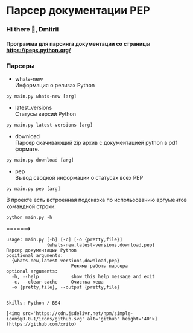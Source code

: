 # Парсер документации PEP
### Hi there 👋, Dmitrii

#### Программа для парсинга документации со страницы https://peps.python.org/

### Парсеры
- whats-new   
Информация о релизах Python
```
py main.py whats-new [arg]
```
- latest_versions   
Статусы версий Python
```
py main.py latest-versions [arg]
```
- download   
Парсер скачивающий zip архив с документацией python в pdf формате.
```
py main.py download [arg]
```
- pep   
Вывод сводной информации о статусах всех PEP
```
py main.py pep [arg]
```
В проекте есть встроенная подсказка по использованию аргументов командной строки:
```
python main.py -h
```
=======>
```
usage: main.py [-h] [-c] [-o {pretty,file}]
               {whats-new,latest-versions,download,pep}
Парсер документации Python
positional arguments:
  {whats-new,latest-versions,download,pep}
                        Режимы работы парсера
optional arguments:
  -h, --help            show this help message and exit
  -c, --clear-cache     Очистка кеша
  -o {pretty,file}, --output {pretty,file}
     

Skills: Python / BS4

[<img src='https://cdn.jsdelivr.net/npm/simple-icons@3.0.1/icons/github.svg' alt='github' height='40'>](https://github.com/xrito)  

